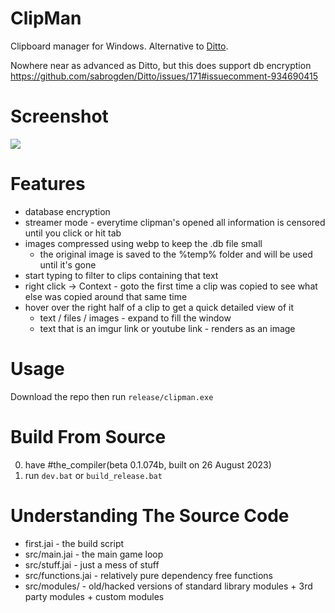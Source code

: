 # ClipMan
Clipboard manager for Windows. Alternative to [Ditto](https://github.com/sabrogden/Ditto).

Nowhere near as advanced as Ditto, but this does support db encryption https://github.com/sabrogden/Ditto/issues/171#issuecomment-934690415

# Screenshot
![](https://i.imgur.com/gLrmKk0.png)

# Features
- database encryption
- streamer mode - everytime clipman's opened all information is censored until you click or hit tab
- images compressed using webp to keep the .db file small
  - the original image is saved to the %temp% folder and will be used until it's gone
- start typing to filter to clips containing that text
- right click -> Context - goto the first time a clip was copied to see what else was copied around that same time
- hover over the right half of a clip to get a quick detailed view of it
  - text / files / images - expand to fill the window
  - text that is an imgur link or youtube link - renders as an image


# Usage
Download the repo then run `release/clipman.exe`

# Build From Source
0. have #the_compiler(beta 0.1.074b, built on 26 August 2023)
1. run `dev.bat` or `build_release.bat`

# Understanding The Source Code
- first.jai         - the build script
- src/main.jai      - the main game loop
- src/stuff.jai     - just a mess of stuff
- src/functions.jai - relatively pure dependency free functions
- src/modules/      - old/hacked versions of standard library modules + 3rd party modules + custom modules
